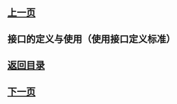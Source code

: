 ## [上一页](course68)

## 接口的定义与使用（使用接口定义标准）


## [返回目录](https://wuchengcheng110120.github.io/learnJava)
## [下一页](course70)
